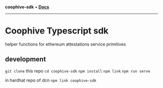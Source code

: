 **coophive-sdk** • [**Docs**](globals.md)

***

# Coophive Typescript sdk
helper functions for ethereum attestations service primitives

## development
`git clone` this repo
`cd coophive-sdk`
`npm install`
`npm link`
`npm run serve`

in hardhat repo of dcn
`npm link coophive-sdk`
